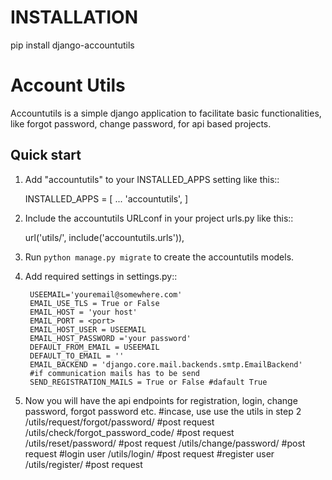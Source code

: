 INSTALLATION
=====
pip install django-accountutils

Account Utils
=====

Accountutils is a simple django application to facilitate basic functionalities, like forgot password, change password, for api based projects.

Quick start
-----------

1. Add "accountutils" to your INSTALLED_APPS setting like this::

    INSTALLED_APPS = [
        ...
        'accountutils',
    ]

2. Include the accountutils URLconf in your project urls.py like this::

    url('utils/', include('accountutils.urls')),

3. Run `python manage.py migrate` to create the accountutils models.

4. Add required settings in settings.py::

        USEEMAIL='youremail@somewhere.com'
        EMAIL_USE_TLS = True or False
        EMAIL_HOST = 'your host'
        EMAIL_PORT = <port>
        EMAIL_HOST_USER = USEEMAIL
        EMAIL_HOST_PASSWORD ='your password'
        DEFAULT_FROM_EMAIL = USEEMAIL
        DEFAULT_TO_EMAIL = ''
        EMAIL_BACKEND = 'django.core.mail.backends.smtp.EmailBackend'
        #if communication mails has to be send
        SEND_REGISTRATION_MAILS = True or False #dafault True

5. Now you will have the api endpoints for registration, login, change password, forgot password etc.
        #incase, use use the utils in step 2
        /utils/request/forgot/password/  #post request
        /utils/check/forgot_password_code/  #post request
        /utils/reset/password/    #post request
        /utils/change/password/    #post request
        #login user
        /utils/login/    #post request
        #register user
        /utils/register/    #post request